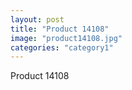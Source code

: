 ```yaml
---
layout: post
title: "Product 14108"
image: "product14108.jpg"
categories: "category1"
---
```

Product 14108
